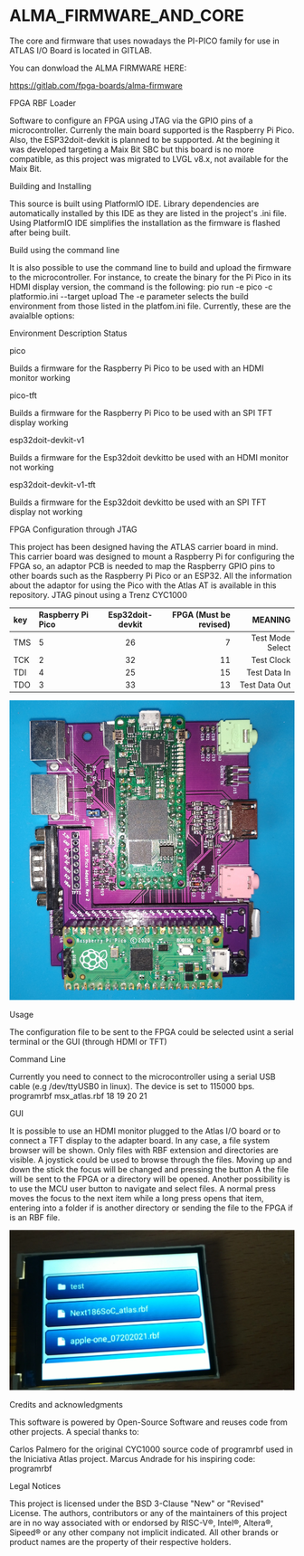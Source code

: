 # ALMA_FIRMWARE_AND_CORE
The core and firmware that uses nowadays the PI-PICO family for use in ATLAS I/O Board is located in GITLAB.

You can donwload the ALMA FIRMWARE HERE:

https://gitlab.com/fpga-boards/alma-firmware


FPGA RBF Loader

Software to configure an FPGA using JTAG via the GPIO pins of a microcontroller. Currenly the main board supported is the Raspberry Pi Pico. Also, the ESP32doit-devkit is planned to be supported. At the begining it was developed targeting a Maix Bit SBC but this board is no more compatible, as this project was migrated to LVGL v8.x, not available for the Maix Bit.

Building and Installing

This source is built using PlatformIO IDE. Library dependencies are automatically installed by this IDE as they are listed in the project's .ini file.
Using PlatformIO IDE simplifies the installation as the firmware is flashed after being built.

Build using the command line

It is also possible to use the command line to build and upload the firmware to the microcontroller. For instance, to create the binary for the Pi Pico in its HDMI display version, the command is the following:
pio run -e pico -c platformio.ini --target upload
The -e parameter selects the build environment from those listed in the platfom.ini file. Currently, these are the avaialble options:



Environment        Description         Status

pico

Builds a firmware for the Raspberry Pi Pico to be used with an HDMI monitor
working


pico-tft

Builds a firmware for the Raspberry Pi Pico to be used with an SPI TFT display
working


esp32doit-devkit-v1

Builds a firmware for the Esp32doit devkitto be used with an   HDMI monitor
not working


esp32doit-devkit-v1-tft

Builds a firmware for the Esp32doit devkitto be used with an SPI TFT display
not working




FPGA Configuration through JTAG

This project has been designed having the ATLAS carrier board in mind. This carrier board was designed to mount a Raspberry Pi for configuring the FPGA so, an adaptor PCB is needed to map the Raspberry GPIO pins to other boards such as the Raspberry Pi Pico or an ESP32. All the information about the adaptor for using the Pico with the Atlas AT is available in this repository.
JTAG pinout using a Trenz CYC1000


|  key          | Raspberry Pi Pico | Esp32doit-devkit | FPGA (Must be revised) |MEANING           |
| :---          | :---              |     :---:        |          ---:          |          ---:    |
| TMS           | 5                 | 26               |7                       | Test Mode Select |
| TCK           | 2                 | 32               |11                      | Test Clock       |
| TDI           | 4                 | 25               |15                      | Test Data In     |
| TDO           | 3                 | 33               |13                      | Test Data Out    |




![PI-PICO Family multicore](https://github.com/AtlasFPGA/ALMA_FIRMWARE_AND_CORE/blob/main/adapter-pico.jpg)

Usage

The configuration file to be sent to the FPGA could be selected usint a serial terminal or the GUI (through HDMI or TFT)

Command Line

Currently you need to connect to the microcontroller using a serial USB cable (e.g /dev/ttyUSB0 in linux). The device is set to 115000 bps.
programrbf msx_atlas.rbf 18 19 20 21

GUI

It is possible to use an HDMI monitor plugged to the Atlas I/O board or to connect a TFT display to the adapter board. In any case, a file system browser will be shown. Only files with RBF extension and directories are visible.
A joystick could be used to browse through the files. Moving up and down the stick the focus will be changed and pressing the button A the file will be sent to the FPGA or a directory will be opened. Another possibility is to use the MCU user button to navigate and select files. A normal press moves the focus to the next item while a long press opens that item, entering into a folder if is another directory or sending the file to the FPGA if is an RBF file.


![MENU ALMA IN SCREEN OR IN OSD BOTH COULD BE SELECTED](https://github.com/AtlasFPGA/ALMA_FIRMWARE_AND_CORE/blob/main/gui.jpg)


Credits and acknowledgments

This software is powered by Open-Source Software and reuses code from other projects.
A special thanks to:

Carlos Palmero for the original CYC1000 source code of programrbf used in the Iniciativa Atlas project.
Marcus Andrade for his inspiring code: programrbf



Legal Notices

This project is licensed under the BSD 3-Clause "New" or "Revised" License.
The authors, contributors or any of the maintainers of this project are in no way associated with or endorsed by RISC-V®, Intel®, Altera®, Sipeed® or any other company not implicit indicated. All other brands or product names are the property of their respective holders.
